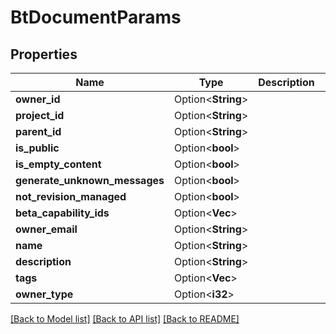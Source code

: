 # BtDocumentParams

## Properties

Name | Type | Description | Notes
------------ | ------------- | ------------- | -------------
**owner_id** | Option<**String**> |  | [optional]
**project_id** | Option<**String**> |  | [optional]
**parent_id** | Option<**String**> |  | [optional]
**is_public** | Option<**bool**> |  | [optional]
**is_empty_content** | Option<**bool**> |  | [optional]
**generate_unknown_messages** | Option<**bool**> |  | [optional]
**not_revision_managed** | Option<**bool**> |  | [optional]
**beta_capability_ids** | Option<**Vec<String>**> |  | [optional]
**owner_email** | Option<**String**> |  | [optional]
**name** | Option<**String**> |  | [optional]
**description** | Option<**String**> |  | [optional]
**tags** | Option<**Vec<String>**> |  | [optional]
**owner_type** | Option<**i32**> |  | [optional]

[[Back to Model list]](../README.md#documentation-for-models) [[Back to API list]](../README.md#documentation-for-api-endpoints) [[Back to README]](../README.md)


